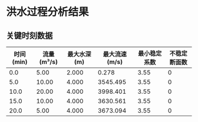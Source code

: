 # 洪水过程分析结果

## 关键时刻数据

| 时间(min) | 流量(m³/s) | 最大水深(m) | 最大流速(m/s) | 最小稳定系数 | 不稳定断面数 |
|----------|-----------|-----------|-------------|------------|------------|
|      0.0 |      5.00 |     2.000 |       0.278 |         3.55 |              0 |
|      5.0 |     10.00 |     4.000 |    3545.495 |         3.55 |              0 |
|     10.0 |     20.00 |     4.000 |    3998.401 |         3.55 |              0 |
|     15.0 |     10.00 |     4.000 |    3630.561 |         3.55 |              0 |
|     20.0 |      5.00 |     4.000 |    3673.094 |         3.55 |              0 |
